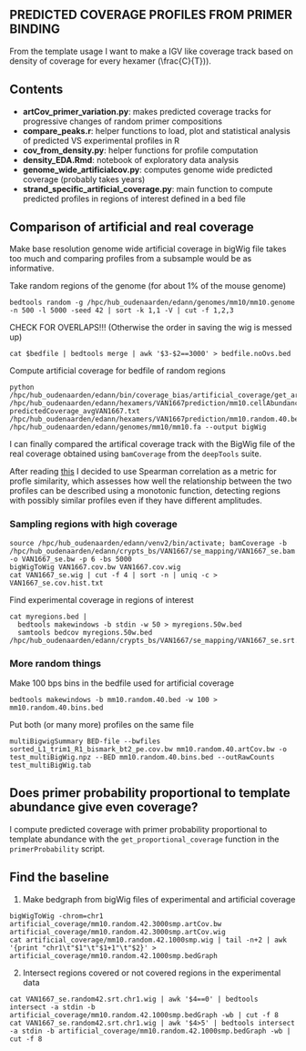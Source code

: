 ## PREDICTED COVERAGE PROFILES FROM PRIMER BINDING
From the template usage I want to make a IGV like coverage track based on density of coverage for every hexamer \(\frac{C}{T})\).

## Contents
* __artCov_primer_variation.py__: makes predicted coverage tracks for progressive changes of random primer compositions
* __compare_peaks.r__: helper functions to load, plot and statistical analysis of predicted VS experimental profiles in R
* __cov_from_density.py__: helper functions for profile computation
* __density_EDA.Rmd__: notebook of exploratory data analysis
* __genome_wide_artificialcov.py__: computes genome wide predicted coverage (probably takes years)
* __strand_specific_artificial_coverage.py__: main function to compute predicted profiles in regions of interest defined in a bed file

## Comparison of artificial and real coverage
Make base resolution genome wide artificial coverage in bigWig file takes too much and comparing profiles from a
subsample would be as informative.

Take random regions of the genome (for about 1% of the mouse genome)
```
bedtools random -g /hpc/hub_oudenaarden/edann/genomes/mm10/mm10.genome -n 500 -l 5000 -seed 42 | sort -k 1,1 -V | cut -f 1,2,3
```
CHECK FOR OVERLAPS!!! (Otherwise the order in saving the wig is messed up)
```
cat $bedfile | bedtools merge | awk '$3-$2==3000' > bedfile.noOvs.bed
```

Compute artificial coverage for bedfile of random regions
```
python /hpc/hub_oudenaarden/edann/bin/coverage_bias/artificial_coverage/get_artificial_cov_from_bed.py /hpc/hub_oudenaarden/edann/hexamers/VAN1667prediction/mm10.cellAbundance.noN.csv.gz predictedCoverage_avgVAN1667.txt /hpc/hub_oudenaarden/edann/hexamers/VAN1667prediction/mm10.random.40.bed /hpc/hub_oudenaarden/edann/genomes/mm10/mm10.fa --output bigWig
```
I can finally compared the artifical coverage track with the BigWig file of the real coverage obtained using ```bamCoverage``` from the ```deepTools``` suite.

After reading [this](https://bioconductor.org/packages/3.7/bioc/vignettes/similaRpeak/inst/doc/similaRpeak.html) I decided to use Spearman correlation as a metric for profle similarity, which assesses how well the relationship between the two profiles can be described using a monotonic function, detecting regions with possibly similar profiles even if they have different amplitudes.

### Sampling regions with high coverage
```
source /hpc/hub_oudenaarden/edann/venv2/bin/activate; bamCoverage -b /hpc/hub_oudenaarden/edann/crypts_bs/VAN1667/se_mapping/VAN1667_se.bam -o VAN1667_se.bw -p 6 -bs 5000
bigWigToWig VAN1667.cov.bw VAN1667.cov.wig
cat VAN1667_se.wig | cut -f 4 | sort -n | uniq -c > VAN1667_se.cov.hist.txt

```

Find experimental coverage in regions of interest
```
cat myregions.bed |
  bedtools makewindows -b stdin -w 50 > myregions.50w.bed
  samtools bedcov myregions.50w.bed /hpc/hub_oudenaarden/edann/crypts_bs/VAN1667/se_mapping/VAN1667_se.srt.bam
```

### More random things

Make 100 bps bins in the bedfile used for artificial coverage
```
bedtools makewindows -b mm10.random.40.bed -w 100 > mm10.random.40.bins.bed
```

Put both (or many more) profiles on the same file
```
multiBigwigSummary BED-file --bwfiles sorted_L1_trim1_R1_bismark_bt2_pe.cov.bw mm10.random.40.artCov.bw -o test_multiBigWig.npz --BED mm10.random.40.bins.bed --outRawCounts test_multiBigWig.tab
```

## Does primer probability proportional to template abundance give even coverage?
I compute predicted coverage with primer probability proportional to template abundance with the ```get_proportional_coverage``` function in the ```primerProbability``` script.

## Find the baseline
1) Make bedgraph from bigWig files of experimental and artificial coverage
```
bigWigToWig -chrom=chr1 artificial_coverage/mm10.random.42.3000smp.artCov.bw artificial_coverage/mm10.random.42.3000smp.artCov.wig
cat artificial_coverage/mm10.random.42.1000smp.wig | tail -n+2 | awk '{print "chr1\t"$1"\t"$1+1"\t"$2}' > artificial_coverage/mm10.random.42.1000smp.bedGraph
```
2) Intersect regions covered or not covered regions in the experimental data
```
cat VAN1667_se.random42.srt.chr1.wig | awk '$4==0' | bedtools intersect -a stdin -b artificial_coverage/mm10.random.42.1000smp.bedGraph -wb | cut -f 8
cat VAN1667_se.random42.srt.chr1.wig | awk '$4>5' | bedtools intersect -a stdin -b artificial_coverage/mm10.random.42.1000smp.bedGraph -wb | cut -f 8
```
